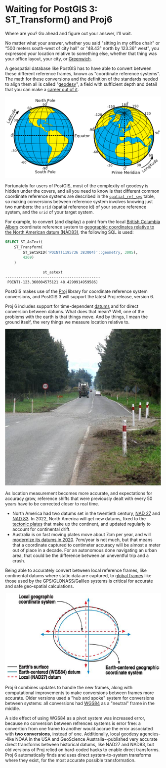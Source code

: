 # Waiting for PostGIS 3: ST_Transform() and Proj6

Where are you? Go ahead and figure out your answer, I'll wait.

No matter what your answer, whether you said "sitting in my office chair" or "500 meters south-west of city hall" or "48.43° north by 123.36° west", you expressed your location relative to something else, whether that thing was your office layout, your city, or [Greenwich](https://en.wikipedia.org/wiki/Prime_meridian_(Greenwich)).

A geospatial database like PostGIS has to have able to convert between these different reference frames, known as "coordinate reference systems". The math for these conversions and the definition of the standards needed to align them all is called "[geodesy](https://en.wikipedia.org/wiki/Geodesy)", a field with sufficient depth and detail that you can make a [career out of it](https://oceanservice.noaa.gov/facts/geodesist.html).

![geographic crs](img/earthCRS.png)

Fortunately for users of PostGIS, most of the complexity of geodesy is hidden under the covers, and all you need to know is that different common coordinate reference systems are described in the [`spatial_ref_sys`](https://postgis.net/docs/using_postgis_dbmanagement.html#spatial_ref_sys) table, so making conversions between reference system involves knowing just two numbers: the `srid` (spatial reference id) of your source reference system, and the `srid` of your target system.

For example, to convert (and display) a point from the local [British Columbia Albers](http://epsg.io/3005) coordinate reference system to [geographic coordinates relative to the North American datum (NAD83)](http://epsg.io/4269), the following SQL is used:

```sql
SELECT ST_AsText(
    ST_Transform(
        ST_SetSRID('POINT(1195736 383004)'::geometry, 3005),
        4269)
    )
```

```
                 st_astext                 
-------------------------------------------
 POINT(-123.360004575121 48.4299914959586)
```

PostGIS makes use of the [Proj](https://proj.org/) library for coordinate reference system conversions, and PostGIS 3 will support the latest Proj release, version 6. 

Proj 6 includes support for time-dependent [datums](https://www.icsm.gov.au/education/fundamentals-mapping/datums/datums-explained-more-detail) and for direct conversion between datums. What does that mean? Well, one of the problems with the earth is that things move. And by things, I mean the ground itself, the very things we measure location relative to.

![Highway fault](img/highwayFault.jpg)

As location measurement becomes more accurate, and expectations for accuracy grow, reference shifts that were previously dealt with every 50 years have to be corrected closer to real time.

* North America had two datums set in the twentieth century, [NAD 27](https://en.wikipedia.org/wiki/North_American_Datum#North_American_Datum_of_1927) and [NAD 83](https://en.wikipedia.org/wiki/North_American_Datum#North_American_Datum_of_1983). In 2022, North America will get new datums, fixed to the [tectonic plates](https://www.ngs.noaa.gov/datums/newdatums/naming-convention.shtml) that make up the continent, and updated regularly to account for continental drift.
* Australia is on fast moving plates move about 7cm per year, and will [modernize its datums in 2020](https://www.ga.gov.au/scientific-topics/positioning-navigation/datum-modernisation). 7cm/year is not much, but that means that a coordinate captured to centimeter accuracy will be almost a meter out of place in a decade. For an autonomous done navigating an urban area, that could be the difference between an uneventful trip and a crash.

Being able to accurately convert between local reference frames, like continental datums where static data are captured, to [global frames](https://en.wikipedia.org/wiki/World_Geodetic_System) like those used by the GPS/GLONASS/Galileo systems is critical for accurate and safe geo-spatial calculations. 

![Local vs global datum](img/earthCenteredDatum.png)

Proj 6 combines updates to handle the new frames, along with computational improvements to make conversions between frames more accurate. Older versions used a "hub and spoke" system for conversions between systems: all conversions had [WGS84](https://en.wikipedia.org/wiki/World_Geodetic_System) as a "neutral" frame in the middle. 

A side effect of using WGS84 as a pivot system was increased error, because no conversion between refrences systems is error free: a convertion from one frame to another would accrue the error associated with **two conversions**, instead of one. Additionally, local geodesy agencies--like NOAA in the USA and GeoScience Australia--published very accurate direct transforms between historical datums, like NAD27 and NAD83, but old versions of Proj relied on hard-coded hacks to enable direct transforms. Proj 6 automatically finds and uses direct system-to-system transforms where they exist, for the most accurate possible transformation.

